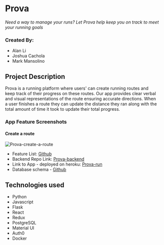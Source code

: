 # Prova

*Need a way to manage your runs? Let Prova help keep you on track to meet your running goals*

### Created By:
- Alan Li
- Joshua Cachola
- Mark Mansolino

## Project Description
Prova is a running platform where users' can create running routes and keep track of their progress on these routes. Our app provides clear verbal and visual representations of the route ensuring accurate directions. When a user finishes a route they can update the distance they ran along with the total amount of time it took to update their total progress.

### App Feature Screenshots
#### Create a route
![Prova-create-a-route](https://media.giphy.com/media/W03O7rOagoE0V80j8c/giphy.gif)


- Feature List: [Github](/documentation/feature-list.md)
- Backend Repo Link: [Prova-backend](https://github.com/JoshuaCachola/Prova-backend)
- Link to App - deployed on heroku: [Prova-run](https://prova-run.herokuapp.com)
- Database schema - [Github](https://github.com/JoshuaCachola/Prova-backend/blob/master/documentation/feature-packet/Prova-schema.png)

## Technologies used
- Python
- Javascript
- Flask
- React
- Redux
- PostgreSQL
- Material UI
- Auth0
- Docker
